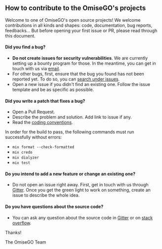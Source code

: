 ## How to contribute to the OmiseGO's projects

Welcome to one of OmiseGO's open source projects! We welcome contributions in all kinds and shapes: code, documentation, bug reports, feedbacks... But before opening your first issue or PR, please read through this document.

#### **Did you find a bug?**

* __Do not create issues for security vulnerabilities__. We are currently setting up a bounty program for those. In the meantime, you can get in touch with us via [email](mailto:thibault@omisego.co).
* For other bugs, first, ensure that the bug you found has not been reported yet. To do so, you can [search under issues](https://github.com/omisego/ewallet/issues).
* Open a new issue if you didn't find an existing one. Follow the issue template and be as specific as possible.

#### **Did you write a patch that fixes a bug?**

* Open a Pull Request.
* Describe the problem and solution. Add link to issue if any.
* Read the [coding conventions](/docs/conventions.md).

In order for the build to pass, the following commands must run successfully without errors:

-   `mix format --check-formatted`
-   `mix credo`
-   `mix dialyzer`
-   `mix test`

#### **Do you intend to add a new feature or change an existing one?**

* Do not open an issue right away. First, get in touch with us through [Gitter](https://gitter.im/omisego/ewallet). Once you get the green light to work on something, create an issue to describe the whole idea.

#### **Do you have questions about the source code?**

* You can ask any question about the source code in [Gitter](https://gitter.im/omisego/ewallet) or on [stack overflow](https://stackoverflow.com/).

Thanks!

The OmiseGO Team
